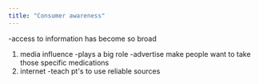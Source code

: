 ```yaml
---
title: "Consumer awareness"
---
```

-access to information has become so broad
1) media influence
-plays a big role
-advertise make people want to take those specific medications
2) internet
-teach pt's to use reliable sources

